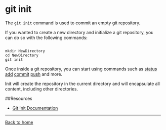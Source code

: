 # git init

The `git init` command is used to commit an empty git repository.

If you wanted to create a new directory and initialize a git repository, you can do so with the following commands: 
```

mkdir NewDirectory
cd NewDirectory
git init
```
Once inside a git repository, you can start using commands such as
[status](./Status.md)
[add](./Add.md)
[commit](./Commit.md)
[push](./Push.md)
and more. 

Init will create the repository in the current directory and will encapsulate all content, including other directories.

##Resources 

- [Git Init Documentation](https://git.scm.com/docs.git-init)

---

[Back to home](.../README.md)